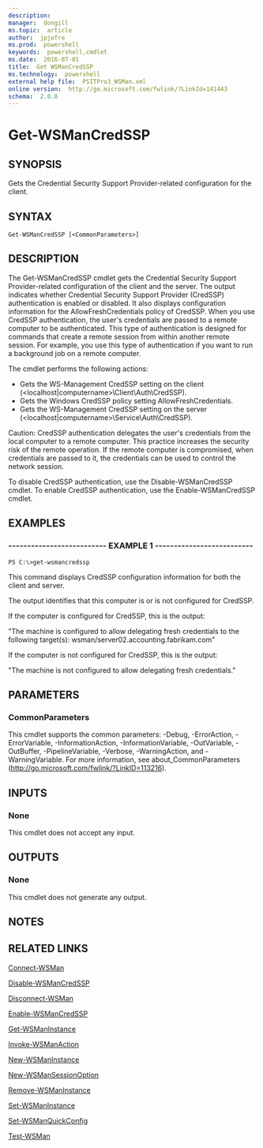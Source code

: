```yaml
---
description:  
manager:  dongill
ms.topic:  article
author:  jpjofre
ms.prod:  powershell
keywords:  powershell,cmdlet
ms.date:  2016-07-01
title:  Get WSManCredSSP
ms.technology:  powershell
external help file:  PSITPro3_WSMan.xml
online version:  http://go.microsoft.com/fwlink/?LinkId=141443
schema:  2.0.0
---
```



# Get-WSManCredSSP
## SYNOPSIS
Gets the Credential Security Support Provider-related configuration for the client.
## SYNTAX

```
Get-WSManCredSSP [<CommonParameters>]
```

## DESCRIPTION
The Get-WSManCredSSP cmdlet gets the Credential Security Support Provider-related configuration of the client and the server.
The output indicates whether Credential Security Support Provider (CredSSP) authentication is enabled or disabled.
It also displays configuration information for the AllowFreshCredentials policy of CredSSP.
When you use CredSSP authentication, the user's credentials are passed to a remote computer to be authenticated.
This type of authentication is designed for commands that create a remote session from within another remote session.
For example, you use this type of authentication if you want to run a background job on a remote computer.

The cmdlet performs the following actions:

- Gets the WS-Management CredSSP setting on the client (\<localhost|computername\>\Client\Auth\CredSSP).
- Gets the Windows CredSSP policy setting AllowFreshCredentials.
- Gets the WS-Management CredSSP setting on the server (\<localhost|computername\>\Service\Auth\CredSSP).

Caution: CredSSP authentication delegates the user's credentials from the local computer to a remote computer.
This practice increases the security risk of the remote operation.
If the remote computer is compromised, when credentials are passed to it, the credentials can be used to control the network session.

To disable CredSSP authentication, use the Disable-WSManCredSSP cmdlet.
To enable CredSSP authentication, use the Enable-WSManCredSSP cmdlet.
## EXAMPLES

### -------------------------- EXAMPLE 1 --------------------------
```
PS C:\>get-wsmancredssp
```

This command displays CredSSP configuration information for both the client and server.

The output identifies that this computer is or is not configured for CredSSP.

If the computer is configured for CredSSP, this is the output:

"The machine is configured to allow delegating fresh credentials to the following target(s): wsman/server02.accounting.fabrikam.com"

If the computer is not configured for CredSSP, this is the output:

"The machine is not configured to allow delegating fresh credentials."
## PARAMETERS

### CommonParameters
This cmdlet supports the common parameters: -Debug, -ErrorAction, -ErrorVariable, -InformationAction, -InformationVariable, -OutVariable, -OutBuffer, -PipelineVariable, -Verbose, -WarningAction, and -WarningVariable. For more information, see about_CommonParameters (http://go.microsoft.com/fwlink/?LinkID=113216).
## INPUTS

### None
This cmdlet does not accept any input.
## OUTPUTS

### None
This cmdlet does not generate any output.
## NOTES

## RELATED LINKS

[Connect-WSMan](Connect-WSMan.md)

[Disable-WSManCredSSP](Disable-WSManCredSSP.md)

[Disconnect-WSMan](Disconnect-WSMan.md)

[Enable-WSManCredSSP](Enable-WSManCredSSP.md)

[Get-WSManInstance](Get-WSManInstance.md)

[Invoke-WSManAction](Invoke-WSManAction.md)

[New-WSManInstance](New-WSManInstance.md)

[New-WSManSessionOption](New-WSManSessionOption.md)

[Remove-WSManInstance](Remove-WSManInstance.md)

[Set-WSManInstance](Set-WSManInstance.md)

[Set-WSManQuickConfig](Set-WSManQuickConfig.md)

[Test-WSMan](Test-WSMan.md)

